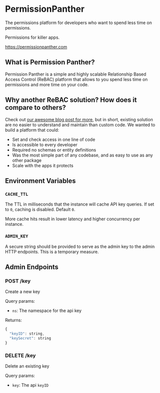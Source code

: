 # PermissionPanther
The permissions platform for developers who want to spend less time on permissions.

Permissions for killer apps.

https://permissionpanther.com

## What is Permission Panther?

Permission Panther is a simple and highly scalable Relationship Based Access Control (ReBAC) platform that allows to you spend less time on permissions and more time on your code.

## Why another ReBAC solution? How does it compare to others?

Check out [our awesome blog post for more](https://docs.permissionpanther.com/blog/rbac-vs-rebac), but in short, existing solution are no easier to understand and maintain than custom code. We wanted to build a platform that could:

- Set and check access in one line of code
- Is accessible to every developer
- Required no schemas or entity definitions
- Was the most simple part of any codebase, and as easy to use as any other package
- Scale with the apps it protects

## Environment Variables

### `CACHE_TTL`

The TTL in milliseconds that the instance will cache API key queries. If set to `0`, caching is disabled. Default `0`.

More cache hits result in lower latency and higher concurrency per instance.

### `ADMIN_KEY`

A secure string should be provided to serve as the admin key to the admin HTTP endpoints. This is a temporary measure.

## Admin Endpoints

### POST /key

Create a new key

Query params:
  - `ns`: The namespace for the api key

Returns:
```js
{
  "keyID": string,
  "keySecret": string
}
```

### DELETE /key

Delete an existing key

Query params:
  - `key`: The api `keyID`

